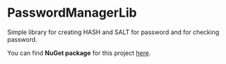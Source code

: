 ﻿# PasswordManagerLib

Simple library for creating HASH and SALT for password and for checking password.

You can find **NuGet package** for this project [here](https://www.nuget.org/packages/Ma.PasswordManagerLib/).